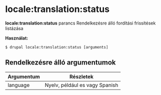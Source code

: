 # locale:translation:status
**locale:translation:status** parancs Rendelkezésre álló fordítási frissítések listázása

**Használat:**
```
$ drupal locale:translation:status [arguments] 
```

## Rendelkezésre álló argumentumok
Argumentum | Részletek
---------|-------------
language | Nyelv, például es vagy Spanish
